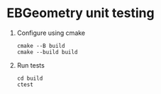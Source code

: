 # EBGeometry unit testing

1. Configure using cmake

	```
	cmake --B build
	cmake --build build
	```
	
2. Run tests

	```
	cd build
	ctest
	```
	
